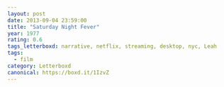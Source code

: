 ```yaml
---
layout: post 
date: 2013-09-04 23:59:00
title: "Saturday Night Fever"
year: 1977
rating: 0.6
tags_letterboxd: narrative, netflix, streaming, desktop, nyc, Leah
tags:
  - film
category: Letterboxd
canonical: https://boxd.it/1IzvZ
---
```


